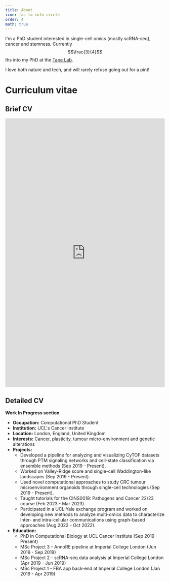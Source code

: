```yaml
---
title: About
icon: fas fa-info-circle
order: 4
math: true
---
```


I'm a PhD student interested in single-cell omics (mostly scRNA-seq), cancer 
and stemness. Currently $$\frac{3}{4}$$ths into my PhD at the [Tape Lab](http://tape-lab.com/).

I love both nature and tech, and will rarely refuse going out for 
a pint!
<!-- Girldfirend and I love travelling.
SHe also draws and you can check out her portfolio and store in here. -->

# Curriculum vitae

## Brief CV

<iframe src="https://docs.google.com/gview?url=https://raw.githubusercontent.com/FerranC96/FerranC96.github.io/main/assets/FerranCardoso_23_CV.pdf&embedded=true" style="width:600px; height:846px; max-width: 100%" frameborder="0"></iframe> 

## Detailed CV

**Work In Progress section**

- **Occupation:** Computational PhD Student
- **Institution:** UCL's Cancer Institute
- **Location:** London, England, United Kingdom
- **Interests:** Cancer, plasticity, tumour micro-environment and genetic alterations
- **Projects:**
  - Developed a pipeline for analyzing and visualizing CyTOF datasets through PTM signaling networks and cell-state classification via ensemble methods (Sep 2019 - Present).
  - Worked on Valley-Ridge score and single-cell Waddington-like landscapes (Sep 2019 - Present).
  - Used novel computational approaches to study CRC tumour microenvironment organoids through single-cell technologies (Sep 2019 - Present).
  - Taught tutorials for the CINS0018: Pathogens and Cancer 22/23 course (Feb 2023 - Mar 2023).
  - Participated in a UCL-Yale exchange program and worked on developing new methods to analyze multi-omics data to characterize inter- and intra-cellular communications using graph-based approaches (Aug 2022 - Oct 2022).
- **Education:**
  - PhD in Computational Biology at UCL Cancer Institute (Sep 2019 - Present)
  - MSc Project 3 - AnnoRE pipeline at Imperial College London (Jun 2019 - Sep 2019)
  - MSc Project 2 - scRNA-seq data analysis at Imperial College London (Apr 2019 - Jun 2019)
  - MSc Project 1 - FBA app back-end at Imperial College London (Jan 2019 - Apr 2019)

<!-- Badge test:
{{ site.linkedin_badge }} -->

<a rel="me" href="https://fosstodon.org/@ferranc96"></a>
